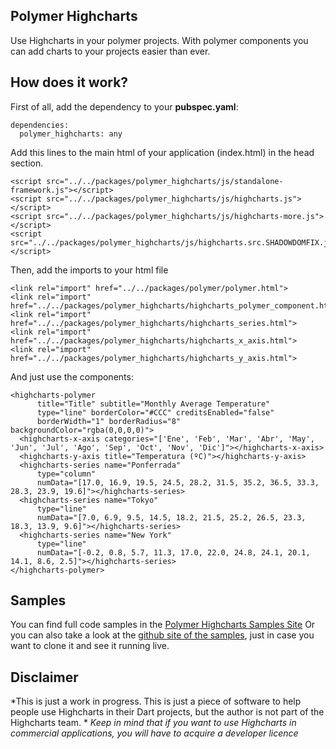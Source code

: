 Polymer Highcharts
-------------------
Use Highcharts in your polymer projects. With polymer components you can add charts to your 
projects easier than ever.  

How does it work?
-----------------
First of all, add the dependency to your **pubspec.yaml**: 
```
dependencies: 
  polymer_highcharts: any
```

Add this lines to the main html of your application (index.html) in the head section.
```
<script src="../../packages/polymer_highcharts/js/standalone-framework.js"></script>
<script src="../../packages/polymer_highcharts/js/highcharts.js"></script>
<script src="../../packages/polymer_highcharts/js/highcharts-more.js"></script>
<script src="../../packages/polymer_highcharts/js/highcharts.src.SHADOWDOMFIX.js"></script>
```

Then, add the imports to your html file 
```
<link rel="import" href="../../packages/polymer/polymer.html">
<link rel="import" href="../../packages/polymer_highcharts/highcharts_polymer_component.html">
<link rel="import" href="../../packages/polymer_highcharts/highcharts_series.html">
<link rel="import" href="../../packages/polymer_highcharts/highcharts_x_axis.html">
<link rel="import" href="../../packages/polymer_highcharts/highcharts_y_axis.html">
```
And just use the components:
```
<highcharts-polymer 
      title="Title" subtitle="Monthly Average Temperature" 
      type="line" borderColor="#CCC" creditsEnabled="false"
      borderWidth="1" borderRadius="8" backgroundColor="rgba(0,0,0,0)">
  <highcharts-x-axis categories="['Ene', 'Feb', 'Mar', 'Abr', 'May', 'Jun', 'Jul', 'Ago', 'Sep', 'Oct', 'Nov', 'Dic']"></highcharts-x-axis>
  <highcharts-y-axis title="Temperatura (ºC)"></highcharts-y-axis>
  <highcharts-series name="Ponferrada"
      type="column"
      numData="[17.0, 16.9, 19.5, 24.5, 28.2, 31.5, 35.2, 36.5, 33.3, 28.3, 23.9, 19.6]"></highcharts-series>
  <highcharts-series name="Tokyo"
      type="line"
      numData="[7.0, 6.9, 9.5, 14.5, 18.2, 21.5, 25.2, 26.5, 23.3, 18.3, 13.9, 9.6]"></highcharts-series>
  <highcharts-series name="New York"
      type="line"
      numData="[-0.2, 0.8, 5.7, 11.3, 17.0, 22.0, 24.8, 24.1, 20.1, 14.1, 8.6, 2.5]"></highcharts-series>
</highcharts-polymer>
```

Samples
----------
You can find full code samples in the [Polymer Highcharts Samples Site](http://highcharts-samples.gonzalopezzi.com)
Or you can also take a look at the [github site of the samples](https://github.com/gonzalopezzi/polymer_highcharts_samples), just in case you want to clone it and see it running live. 

Disclaimer
----------
*This is just a work in progress. This is just a piece of software to help people use Highcharts in their Dart projects, but the author is not part of the Highcharts team. *
*Keep in mind that if you want to use Highcharts in commercial applications, you will have to acquire a developer licence* 
